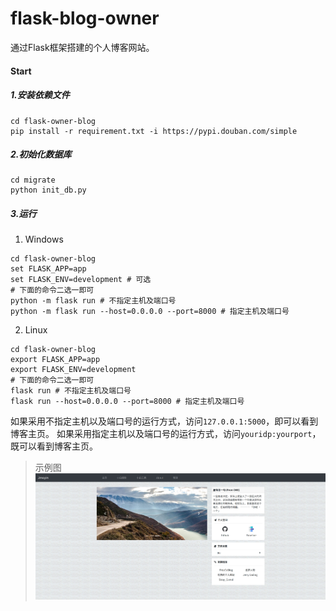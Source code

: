 # flask-blog-owner
通过Flask框架搭建的个人博客网站。

#### Start
##### 1.安装依赖文件
```shell script
cd flask-owner-blog
pip install -r requirement.txt -i https://pypi.douban.com/simple
```
##### 2.初始化数据库
```shell script
cd migrate
python init_db.py
```
##### 3.运行
1. Windows
```shell script
cd flask-owner-blog
set FLASK_APP=app
set FLASK_ENV=development # 可选
# 下面的命令二选一即可
python -m flask run # 不指定主机及端口号
python -m flask run --host=0.0.0.0 --port=8000 # 指定主机及端口号
```
2. Linux
```shell script
cd flask-owner-blog
export FLASK_APP=app
export FLASK_ENV=development 
# 下面的命令二选一即可
flask run # 不指定主机及端口号
flask run --host=0.0.0.0 --port=8000 # 指定主机及端口号
```
如果采用不指定主机以及端口号的运行方式，访问`127.0.0.1:5000`，即可以看到博客主页。
如果采用指定主机以及端口号的运行方式，访问`youridp:yourport`，既可以看到博客主页。

> 示例图
![alt 博客主页](https://github.com/weijiang1994/flask-blog-owner/blob/master/screenshot/homePage.jpg
)
